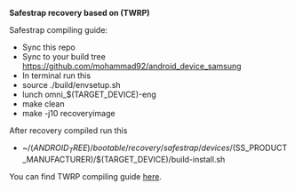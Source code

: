 **Safestrap recovery based on (TWRP)**

Safestrap compiling guide:

- Sync this repo
- Sync to your build tree https://github.com/mohammad92/android_device_samsung
- In terminal run this
- source ./build/envsetup.sh
- lunch omni_$(TARGET_DEVICE)-eng
- make clean 
- make -j10 recoveryimage

After recovery compiled run this
- ~/$(ANDROID_TREE)/bootable/recovery/safestrap/devices/$(SS_PRODUCT_MANUFACTURER)/$(TARGET_DEVICE)/build-install.sh


You can find TWRP compiling guide [here](http://forum.xda-developers.com/showthread.php?t=1943625 "Guide").
